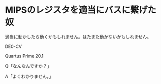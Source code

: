 # MIPSのレジスタを適当にバスに繋げた奴

適当に動かしたら動くかもしれません。はたまた動かないかもしれません。

DE0-CV

Quartus Prime 20.1

Q「なんなんですか？」

A「よくわかりません。」 
